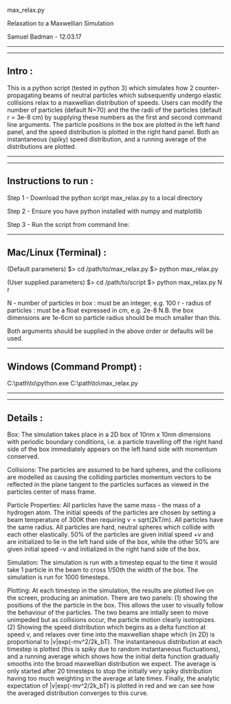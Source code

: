 max_relax.py

Relaxation to a Maxwellian Simulation

Samuel Badman - 12.03.17

--------------------------------------------------------------------------------

-------
Intro :
-------

This is a python script (tested in python 3) which simulates how 2 counter-
propagating beams of neutral particles which subsequently undergo elastic 
collisions relax to a maxwellian distribution of speeds. Users can modify 
the number of particles (default N=70) and the the radii of the particles
(default r = 3e-8 cm) by supplying these numbers as the first and second
command line arguments. The particle positions in the box are plotted in the
left hand panel, and the speed distribution is plotted in the right hand panel. 
Both an instantaneous (spiky) speed distribution, and a running average of the 
distributions are plotted.

--------------------------------------------------------------------------------

---------------------
Instructions to run :
---------------------

Step 1 - Download the python script max_relax.py to a local directory

Step 2 - Ensure you have python installed with numpy and matplotlib

Step 3 - Run the script from command line:


----------------------
Mac/Linux (Terminal) :
----------------------

(Default parameters)
$> cd /path/to/max_relax.py
$> python max_relax.py

(User supplied parameters) 
$> cd /path/to/script
$> python max_relax.py N r

N - number of particles in box : must be an integer, e.g. 100 
r - radius of particles        : must be a float expressed in cm, e.g. 2e-8
                                 N.B. the box dimensions are 1e-6cm so particle
                                 radius should be much smaller than this.
                                 
Both arguments should be supplied in the above order or defaults will be used.

--------------------------                                 
Windows (Command Prompt) :
--------------------------

C:\path\to\python.exe C:\path\to\max_relax.py                                

--------------------------------------------------------------------------------

---------                                 
Details :
---------

Box:
The simulation takes place in a 2D box of 10nm x 10nm dimensions with periodic
boundary conditions, i.e. a particle travelling off the right hand side of the 
box immediately appears on the left hand side with momentum conserved.

Collisions:
The particles are assumed to be hard spheres, and the collisions are modelled 
as causing the colliding particles momentum vectors to be reflected in the plane
tangent to the particles surfaces as viewed in the particles center of mass 
frame. 

Particle Properties:
All particles have the same mass - the mass of a hydrogen atom. 
The initial speeds of the particles are chosen by setting a  beam temperature 
of 300K then requiring v = sqrt(2kT/m). All particles have the same radius. All
particles are hard, neutral spheres which collide with each other elastically. 
50% of the particles are given initial speed +v and are initialized to lie in 
the left hand side of the box, while the other 50% are given initial speed -v
and initialized in the right hand side of the box.

Simulation:
The simulation is run with a timestep equal to the time it would take 1 
particle in the beam to cross 1/50th the width of the box. The simulation is 
run for 1000 timesteps.

Plotting:
At each timestep in the simulation, the results are plotted live on the screen,
producing an animation. There are two panels: (1) showing the positions of the 
the particle in the box. This allows the user to visually follow the behaviour
of the particles. The two beams are intially seen to move unimpeded but as 
collisions occur, the particle motion clearly isotropizes. (2) Showing the speed 
distribution which begins as a delta function at speed v, and relaxes over time
into the maxwellian shape which (in 2D) is proportional to |v|exp(-mv^2/2k_bT).
The instantaneous distribution at each timestep is plotted (this is spiky due
to random instantaneous fluctuations), and a running average which shows how the
initial delta function gradually smooths into the broad maxwellian distribution
we expect. The average is only started after 20 timesteps to stop the initially
very spiky distribution having too much weighting in the average at late times.
Finally, the analytic expectation of |v|exp(-mv^2/2k_bT) is plotted in red and
we can see how the averaged distribution converges to this curve. 
